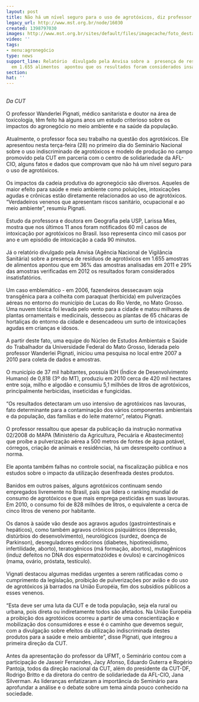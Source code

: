 ```yaml
---
layout: post
title: Não há um nível seguro para o uso de agrotóxicos, diz professor
legacy_url: http://www.mst.org.br/node/16030
created: 1398797030
images: http://www.mst.org.br/sites/default/files/imagecache/foto_destaque/agrotoxico-morte2.jpg
video: ''
tags:
- menu:agronegócio
type: news
support_line: Relatório  divulgado pela Anvisa sobre a  presença de resíduos de agrotóxicos
  em 1.655 alimentos  apontou que os resultados foram considerados insatisfatórios.
section: 
hat: ''
---
```

<p><br><em>Da CUT</em><br><br>O professor Wanderlei Pignati, médico sanitarista e doutor na área de toxicologia, têm feito há alguns anos um estudo criterioso sobre os impactos do agronegócio no meio ambiente e na saúde da população.<br><br>Atualmente, o professor foca seu trabalho na questão dos agrotóxicos. Ele apresentou nesta terça-feira (28) no primeiro dia do Seminário Nacional sobre o uso indiscriminado de agrotóxicos e modelo de produção no campo promovido pela CUT em parceria com o centro de solidariedade da AFL-CIO, alguns fatos e dados que comprovam que não há um nível seguro para o uso de agrotóxicos.<br><br>Os impactos da cadeia produtiva do agronegócio são diversos. Aqueles de maior efeito para saúde e meio ambiente como poluições, intoxicações agudas e crônicas estão diretamente relacionados ao uso de agrotóxicos. “Verdadeiros venenos que apresentam riscos sanitário, ocupacional e ao meio ambiente”, resumiu Pignati.<br><br>Estudo da professora e doutora em Geografia pela USP, Larissa Mies, mostra que nos últimos 11 anos foram notificados 60 mil casos de intoxicação por agrotóxicos no Brasil. Isso representa cinco mil casos por ano e um episódio de intoxicação a cada 90 minutos.<br><br>Já o relatório divulgado pela Anvisa (Agência Nacional de Vigilância Sanitária) sobre a presença de resíduos de agrotóxicos em 1.655 amostras de alimentos apontou que em 36% das amostras analisadas em 2011 e 29% das amostras verificadas em 2012 os resultados foram considerados insatisfatórios.<br><br>Um caso emblemático - em 2006, fazendeiros dessecavam soja transgênica para a colheita com paraquat (herbicida) em pulverizações aéreas no entorno do município de Lucas do Rio Verde, no Mato Grosso. Uma nuvem tóxica foi levada pelo vento para a cidade e matou milhares de plantas ornamentais e medicinais, dessecou as plantas de 65 chácaras de hortaliças do entorno da cidade e desencadeou um surto de intoxicações agudas em crianças e idosos.<br><br>A partir deste fato, uma equipe do Núcleo de Estudos Ambientais e Saúde do Trabalhador da Universidade Federal do Mato Grosso, liderada pelo professor Wanderlei Pignati, iniciou uma pesquisa no local entre 2007 a 2010 para coleta de dados e amostras.<br><br>O município de 37 mil habitantes, possuía IDH (Índice de Desenvolvimento Humano) de 0,818 (3º do MT), produziu em 2010 cerca de 420 mil hectares entre soja, milho e algodão e consumiu 5,1 milhões de litros de agrotóxicos, principalmente herbicidas, inseticidas e fungicidas.<br><br>“Os resultados detectaram um uso intensivo de agrotóxicos nas lavouras, fato determinante para a contaminação dos vários componentes ambientais e da população, das famílias e do leite materno”, relatou Pignati.<br><br>O professor ressaltou que apesar da publicação da instrução normativa 02/2008 do MAPA (Ministério da Agricultura, Pecuária e Abastecimento) que proíbe a pulverização aérea a 500 metros de fontes de água potável, córregos, criação de animais e residências, há um desrespeito contínuo a norma.<br><br>Ele aponta também falhas no controle social, na fiscalização pública e nos estudos sobre o impacto da utilização desenfreada destes produtos.<br><br>Banidos em outros países, alguns agrotóxicos continuam sendo empregados livremente no Brasil, país que lidera o ranking mundial de consumo de agrotóxicos e que mais emprega pesticidas em suas lavouras. Em 2010, o consumo foi de 828 milhões de litros, o equivalente a cerca de cinco litros de veneno por habitante.<br><br>Os danos à saúde vão desde aos agravos agudos (gastrointestinais e hepáticos), como também agravos crônicos psiquiátricos (depressão, distúrbios do desenvolvimento), neurológicos (surdez, doença de Parkinson), desreguladores endócrinos (diabetes, hipotireoidismo, infertilidade, aborto), teratogênicos (má formação, abortos), mutagênicos (induz defeitos no DNA dos espermatozóides e óvulos) e carcinogênicos (mama, ovário, próstata, testículo).<br><br>Vignati destacou algumas medidas urgentes a serem ratificadas como o cumprimento da legislação, proibição de pulverizações por avião e do uso de agrotóxicos já barrados na União Européia, fim dos subsídios públicos a esses venenos.<br><br>“Esta deve ser uma luta da CUT e de toda população, seja ela rural ou urbana, pois direta ou indiretamente todos são afetados. Na União Européia a proibição dos agrotóxicos ocorreu a partir de uma conscientização e mobilização dos consumidores e esse é o caminho que devemos seguir, com a divulgação sobre efeitos da utilização indiscriminada destes produtos para a saúde e meio ambiente”, disse Pignati, que integrou a primeira direção da CUT.<br><br>Antes da apresentação do professor da UFMT, o Seminário contou com a participação de Jasseir Fernandes, Jacy Afonso, Eduardo Guterra e Rogério Pantoja, todos da direção nacional da CUT, além do presidente da CUT-DF, Rodrigo Britto e da diretora do centro de solidariedade da AFL-CIO, Jana Silverman. As lideranças enfatizaram a importância do Seminário para aprofundar a análise e o debate sobre um tema ainda pouco conhecido na sociedade.</p>
